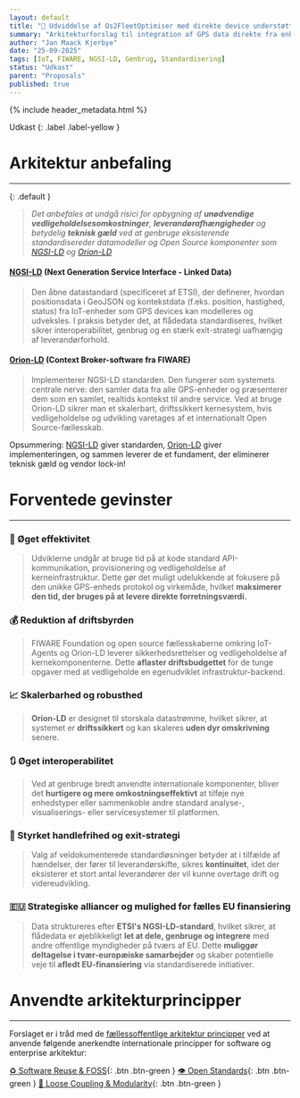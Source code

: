 ```yaml
---
layout: default
title: "🔖 Udviddelse af Os2FleetOptimiser med direkte device understøttelse"
summary: "Arkitekturforslag til integration af GPS data direkte fra enheder via genbrug af internationalt anerkendte Open Source komponenter og datastandarder."
author: "Jan Maack Kjerbye" 
date: "25-09-2025" 
tags: [IoT, FIWARE, NGSI-LD, Genbrug, Standardisering]
status: "Udkast" 
parent: "Proposals"
published: true
---
```


{% include header_metadata.html %}

Udkast
{: .label .label-yellow }

# Arkitektur anbefaling

---


{: .default }
> _Det anbefales at undgå risici for opbygning af **unødvendige vedligeholdelsesomkostninger**, **leverandørafhængigheder** og betydelig **teknisk gæld** ved at genbruge eksisterende standardisereder datamodeller og Open Source komponenter som [NGSI-LD](https://fiware-datamodels.readthedocs.io/en/stable/ngsi-ld_howto/) og [Orion-LD](https://fiware-orion.readthedocs.io/en/master/)_


#### **[NGSI-LD](https://fiware-datamodels.readthedocs.io/en/stable/ngsi-ld_howto/) (Next Generation Service Interface - Linked Data)**

> Den åbne datastandard (specificeret af ETSI), der definerer, hvordan positionsdata i GeoJSON og kontekstdata (f.eks. position, hastighed, status) fra IoT-enheder som GPS devices kan modelleres og udveksles. I praksis betyder det, at flådedata standardiseres, hvilket sikrer interoperabilitet, genbrug og en stærk exit-strategi uafhængig af leverandørforhold.

#### **[Orion-LD](https://fiware-orion.readthedocs.io/en/master/) (Context Broker-software fra FIWARE)**
> Implementerer NGSI-LD standarden. Den fungerer som systemets centrale nerve: den samler data fra alle GPS-enheder og præsenterer dem som en samlet, realtids kontekst til andre service. Ved at bruge Orion-LD sikrer man et skalerbart, driftssikkert kernesystem, hvis vedligeholdelse og udvikling varetages af et internationalt Open Source-fællesskab.

Opsummering: [NGSI-LD](https://fiware-datamodels.readthedocs.io/en/stable/ngsi-ld_howto/) giver standarden, [Orion-LD](https://fiware-orion.readthedocs.io/en/master/) giver implementeringen, og sammen leverer de et fundament, der eliminerer teknisk gæld og vendor lock-in!

# Forventede gevinster
---


### 🚀 Øget effektivitet
> Udviklerne undgår at bruge tid på at kode standard API-kommunikation, provisionering og vedligeholdelse af kerneinfrastruktur. Dette gør det muligt udelukkende at fokusere på den unikke GPS-enheds protokol og virkemåde, hvilket **maksimerer den tid, der bruges på at levere direkte forretningsværdi.**

### 💰 Reduktion af driftsbyrden
> FIWARE Foundation og open source fællesskaberne omkring IoT-Agents og Orion-LD leverer sikkerhedsrettelser og vedligeholdelse af kernekomponenterne. Dette **aflaster driftsbudgettet** for de tunge opgaver med at vedligeholde en egenudviklet infrastruktur-backend.

### 📈 Skalerbarhed og robusthed
> **Orion-LD** er designet til storskala datastrømme, hvilket sikrer, at systemet er **driftssikkert** og kan skaleres **uden dyr omskrivning** senere.

### 🔃 Øget interoperabilitet
> Ved at genbruge bredt anvendte internationale komponenter, bliver det **hurtigere og mere omkostningseffektivt** at tilføje nye enhedstyper eller sammenkoble andre standard analyse-, visualiserings- eller servicesystemer til platformen.

### 🤝 Styrket handlefrihed og exit-strategi
> Valg af veldokumenterede standardløsninger betyder at i tilfælde af hændelser, der fører til leverandørskifte, sikres **kontinuitet**, idet der eksisterer et stort antal leverandører der vil kunne overtage drift og videreudvikling. 

### 🇪🇺 Strategiske alliancer og mulighed for fælles EU finansiering
> Data struktureres efter **ETSI's NGSI-LD-standard**, hvilket sikrer, at flådedata er øjeblikkeligt **let at dele, genbruge og integrere** med andre offentlige myndigheder på tværs af EU. Dette **muliggør deltagelse i tvær-europæiske samarbejder** og skaber potentielle veje til **afledt EU-finansiering** via standardiserede initiativer.

# Anvendte arkitekturprincipper
---
Forslaget er i tråd med de [fællessoffentlige arkitektur principper](https://arkitektur.digst.dk/principper-og-regler) ved at anvende følgende anerkendte internationale principper for software og enterprise arkitektur:

[♻️ Software Reuse & FOSS](https://glossary.cncf.io/portability/){: .btn .btn-green }
[👁️ Open Standards](https://www.etsi.org/technologies/smart-cities/ngsi-ld){: .btn .btn-green }
[🧩 Loose Coupling & Modularity](https://glossary.cncf.io/loosely-coupled-architecture/){: .btn .btn-green }